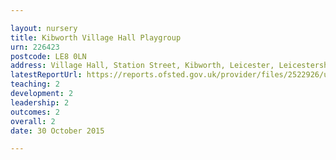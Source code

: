 ```yaml
---

layout: nursery
title: Kibworth Village Hall Playgroup
urn: 226423
postcode: LE8 0LN
address: Village Hall, Station Street, Kibworth, Leicester, Leicestershire, LE8 0LN
latestReportUrl: https://reports.ofsted.gov.uk/provider/files/2522926/urn/226423.pdf
teaching: 2
development: 2
leadership: 2
outcomes: 2
overall: 2
date: 30 October 2015

---
```

